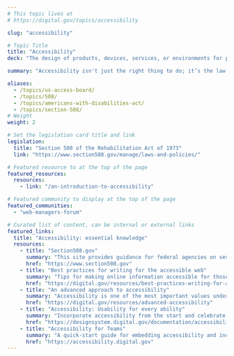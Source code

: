 ```yaml
---
# This topic lives at
# https://digital.gov/topics/accessibility

slug: "accessibility"

# Topic Title
title: "Accessibility"
deck: "The design of products, devices, services, or environments for people with disabilities"

summary: "Accessibility isn't just the right thing to do; it’s the law. The guidance, resources, and community you find here will help you deliver accessible digital products and services in the federal government."

aliases:
  - /topics/us-access-board/
  - /topics/508/
  - /topics/americans-with-disabilities-act/
  - /topics/section-508/
# Weight
weight: 2

# Set the legislation card title and link
legislation:
  title: "Section 508 of the Rehabilitation Act of 1973"
  link: "https://www.section508.gov/manage/laws-and-policies/"

# Featured resource to at the top of the page
featured_resources:
  resources:
    - link: "/an-introduction-to-accessibility"

# Featured community to display at the top of the page
featured_communities:
  - "web-managers-forum"

# Curated list of content, can be internal or external links
featured_links:
  title: "Accessibility: essential knowledge"
  resources:
    - title: "Section508.gov"
      summary: "This site provides guidance for federal agencies on several topics in IT accessibility, including creating accessible websites and documents, accessibility testing, accessibility training, and accessibility in contracting and procurement."
      href: "https://www.section508.gov"
    - title: "Best practices for writing for the accessible web"
      summary: "Tips for making online information accessible for those with auditory and visual needs."
      href: "https://digital.gov/resources/best-practices-writing-for-accessible-web"
    - title: "An advanced approach to accessibility"
      summary: "Accessibility is one of the most important values underlying all the work that we do. This is a deeper look into accessibility: what to do, how to do it, and why it matters, especially in government."
      href: "https://digital.gov/resources/advanced-accessibility"
    - title: "Accessibility: Usability for every ability"
      summary: "Incorporate accessibility from the start and celebrate accessibility guidelines that help build better products and services for all users."
      href: "https://designsystem.digital.gov/documentation/accessibility/#what-project-teams-should-do"
    - title: "Accessibility for Teams"
      summary: "A quick-start guide for embedding accessibility and inclusive design practices into your team’s workflow."
      href: "https://accessibility.digital.gov"
---
```

